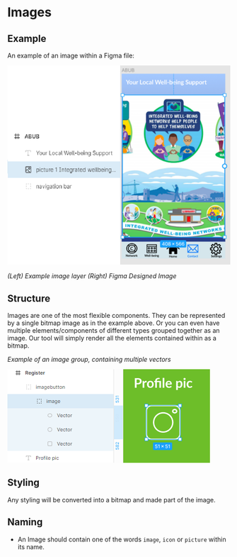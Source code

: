 # Images

## Example
An example of an image within a Figma file:

![image showing image_example and grouping in figma](https://github.com/ImagineThisNHS/ImagineThisNHS.github.io/blob/master/guidelines/assets/image/image.png?raw=true)

_(Left) Example image layer  (Right) Figma Designed Image_

## Structure
Images are one of the most flexible components. They can be represented by a single bitmap image as in the example above. Or you can even have multiple elements/components of different types grouped together as an image. Our tool will simply render all the elements contained within as a bitmap.

_Example of an image group, containing multiple vectors_

![image showing image_example and grouping in figma](https://github.com/ImagineThisNHS/ImagineThisNHS.github.io/blob/master/guidelines/assets/image/image-group.png?raw=true)

## Styling
Any styling will be converted into a bitmap and made part of the image.

## Naming
* An Image should contain one of the words `image`, `icon` or `picture` within its name.
